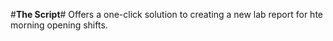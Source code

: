 #**The Script**#
Offers a one-click solution to creating a new lab report for hte morning opening shifts.